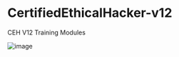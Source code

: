 # CertifiedEthicalHacker-v12
CEH V12 Training Modules


![image](https://user-images.githubusercontent.com/120317751/232377677-5a3cd1dc-9c48-4e37-9354-34f2c8a182fc.png)
